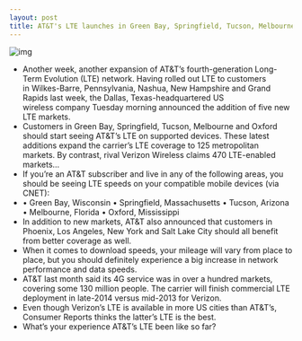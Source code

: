 ```yaml
---
layout: post
title: AT&T's LTE launches in Green Bay, Springfield, Tucson, Melbourne and Oxford
---
```

![img](http://media.idownloadblog.com/wp-content/uploads/2012/12/ATT-Chicago-store-interior-001.jpg)
* Another week, another expansion of AT&T’s fourth-generation Long-Term Evolution (LTE) network. Having rolled out LTE to customers in Wilkes-Barre, Pennsylvania, Nashua, New Hampshire and Grand Rapids last week, the Dallas, Texas-headquartered US wireless company Tuesday morning announced the addition of five new LTE markets.
* Customers in Green Bay, Springfield, Tucson, Melbourne and Oxford should start seeing AT&T’s LTE on supported devices. These latest additions expand the carrier’s LTE coverage to 125 metropolitan markets. By contrast, rival Verizon Wireless claims 470 LTE-enabled markets…
* If you’re an AT&T subscriber and live in any of the following areas, you should be seeing LTE speeds on your compatible mobile devices (via CNET):
* • Green Bay, Wisconsin • Springfield, Massachusetts • Tucson, Arizona • Melbourne, Florida • Oxford, Mississippi
* In addition to new markets, AT&T also announced that customers in Phoenix, Los Angeles, New York and Salt Lake City should all benefit from better coverage as well.
* When it comes to download speeds, your mileage will vary from place to place, but you should definitely experience a big increase in network performance and data speeds.
* AT&T last month said its 4G service was in over a hundred markets, covering some 130 million people. The carrier will finish commercial LTE deployment in late-2014 versus mid-2013 for Verizon.
* Even though Verizon’s LTE is available in more US cities than AT&T’s, Consumer Reports thinks the latter’s LTE is the best.
* What’s your experience AT&T’s LTE been like so far?

